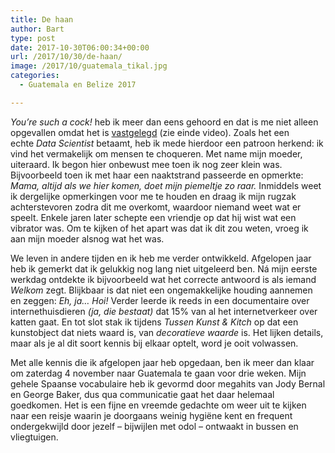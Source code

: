 ```yaml
---
title: De haan
author: Bart
type: post
date: 2017-10-30T06:00:34+00:00
url: /2017/10/30/de-haan/
image: /2017/10/guatemala_tikal.jpg
categories:
  - Guatemala en Belize 2017

---
```

_You&#8217;re such a cock!_ heb ik meer dan eens gehoord en dat is me niet alleen opgevallen omdat het is <a href="https://www.youtube.com/watch?v=kwKHDf30A0w" target="_blank" rel="noopener">vastgelegd</a> (zie einde video). Zoals het een echte _Data Scientist_ betaamt, heb ik mede hierdoor een patroon herkend: ik vind het vermakelijk om mensen te choqueren. Met name mijn moeder, uiteraard. Ik begon hier onbewust mee toen ik nog zeer klein was. Bijvoorbeeld toen ik met haar een naaktstrand passeerde en opmerkte: _Mama, altijd als we hier komen, doet mijn piemeltje zo raar._ Inmiddels weet ik dergelijke opmerkingen voor me te houden en draag ik mijn rugzak achterstevoren zodra dit me overkomt, waardoor niemand weet wat er speelt. Enkele jaren later schepte een vriendje op dat hij wist wat een vibrator was. Om te kijken of het apart was dat ik dit zou weten, vroeg ik aan mijn moeder alsnog wat het was.

We leven in andere tijden en ik heb me verder ontwikkeld. Afgelopen jaar heb ik gemerkt dat ik gelukkig nog lang niet uitgeleerd ben. Ná mijn eerste werkdag ontdekte ik bijvoorbeeld wat het correcte antwoord is als iemand _Welkom_ zegt. Blijkbaar is dat niet een ongemakkelijke houding aannemen en zeggen: _Eh, ja&#8230; Hoi!_ Verder leerde ik reeds in een documentaire over internethuisdieren _(ja, die bestaat)_ dat 15% van al het internetverkeer over katten gaat. En tot slot stak ik tijdens _Tussen Kunst & Kitch_ op dat een kunstobject dat niets waard is, van _decoratieve waarde_ is. Het lijken details, maar als je al dit soort kennis bij elkaar optelt, word je ooit volwassen.

Met alle kennis die ik afgelopen jaar heb opgedaan, ben ik meer dan klaar om zaterdag 4 november naar Guatemala te gaan voor drie weken. Mijn gehele Spaanse vocabulaire heb ik gevormd door megahits van Jody Bernal en George Baker, dus qua communicatie gaat het daar helemaal goedkomen. Het is een fijne en vreemde gedachte om weer uit te kijken naar een reisje waarin je doorgaans weinig hygiëne kent en frequent ondergekwijld door jezelf &#8211; bijwijlen met odol &#8211; ontwaakt in bussen en vliegtuigen.
